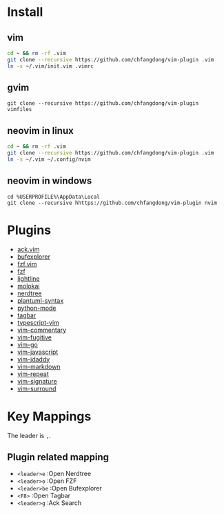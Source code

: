 
# Install

## vim

```bash
cd ~ && rm -rf .vim
git clone --recursive https://github.com/chfangdong/vim-plugin .vim
ln -s ~/.vim/init.vim .vimrc
```

## gvim

```batch
git clone --recursive https://github.com/chfangdong/vim-plugin vimfiles
```

## neovim in linux

```bash
cd ~ && rm -rf .vim
git clone --recursive https://github.com/chfangdong/vim-plugin .vim
ln -s ~/.vim ~/.config/nvim
```

## neovim in windows

```batch
cd %USERPROFILE%\AppData\Local
git clone --recursive hhttps://github.com/chfangdong/vim-plugin nvim
```

# Plugins

- [ack.vim](https://github.com/mileszs/ack.vim.git)
- [bufexplorer](https://github.com/jlanzarotta/bufexplorer.git)
- [fzf.vim](https://github.com/junegunn/fzf.vim.git)
- [fzf](https://github.com/junegunn/fzf.git)
- [lightline](https://github.com/itchyny/lightline.vim)
- [molokai](https://github.com/tomasr/molokai.git)
- [nerdtree](https://github.com/scrooloose/nerdtree.git)
- [plantuml-syntax](https://github.com/aklt/plantuml-syntax.git)
- [python-mode](https://github.com/python-mode/python-mode)
- [tagbar](https://github.com/majutsushi/tagbar.git)
- [typescript-vim](https://github.com/leafgarland/typescript-vim.git)
- [vim-commentary](https://github.com/tpope/vim-commentary.git)
- [vim-fugitive](https://github.com/tpope/vim-fugitive.git)
- [vim-go](https://github.com/fatih/vim-go.git)
- [vim-javascript](https://github.com/pangloss/vim-javascript.git)
- [vim-jdaddy](https://github.com/tpope/vim-jdaddy.git)
- [vim-markdown](https://github.com/plasticboy/vim-markdown.git)
- [vim-repeat](https://github.com/tpope/vim-repeat.git)
- [vim-signature](https://github.com/kshenoy/vim-signature.git)
- [vim-surround](https://github.com/tpope/vim-surround.git)

# Key Mappings

The leader is `,`.

## Plugin related mapping

- `<leader>e` :Open Nerdtree
- `<leader>o` :Open FZF
- `<leader>be` :Open Bufexplorer
- `<F8>` :Open Tagbar
- `<leader>g` :Ack Search
